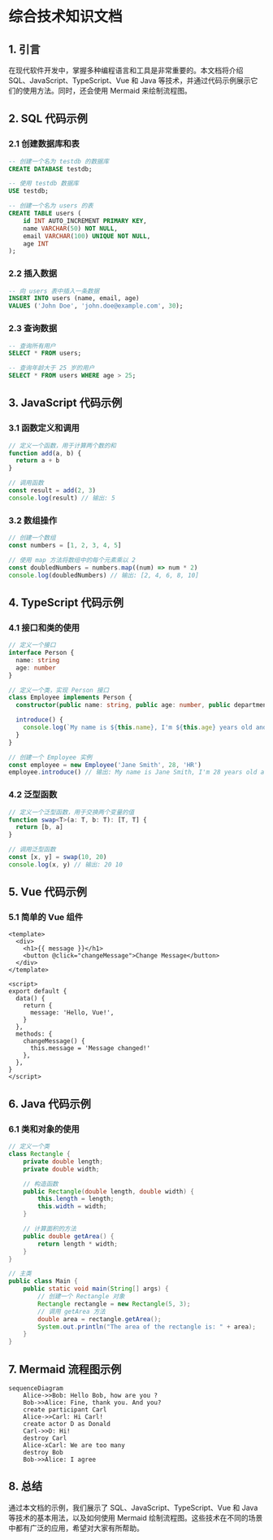 # 综合技术知识文档

## 1. 引言

在现代软件开发中，掌握多种编程语言和工具是非常重要的。本文档将介绍 SQL、JavaScript、TypeScript、Vue 和 Java 等技术，并通过代码示例展示它们的使用方法。同时，还会使用 Mermaid 来绘制流程图。

## 2. SQL 代码示例

### 2.1 创建数据库和表

```sql
-- 创建一个名为 testdb 的数据库
CREATE DATABASE testdb;

-- 使用 testdb 数据库
USE testdb;

-- 创建一个名为 users 的表
CREATE TABLE users (
    id INT AUTO_INCREMENT PRIMARY KEY,
    name VARCHAR(50) NOT NULL,
    email VARCHAR(100) UNIQUE NOT NULL,
    age INT
);
```

### 2.2 插入数据

```sql
-- 向 users 表中插入一条数据
INSERT INTO users (name, email, age)
VALUES ('John Doe', 'john.doe@example.com', 30);
```

### 2.3 查询数据

```sql
-- 查询所有用户
SELECT * FROM users;

-- 查询年龄大于 25 岁的用户
SELECT * FROM users WHERE age > 25;
```

## 3. JavaScript 代码示例

### 3.1 函数定义和调用

```javascript
// 定义一个函数，用于计算两个数的和
function add(a, b) {
  return a + b
}

// 调用函数
const result = add(2, 3)
console.log(result) // 输出: 5
```

### 3.2 数组操作

```javascript
// 创建一个数组
const numbers = [1, 2, 3, 4, 5]

// 使用 map 方法将数组中的每个元素乘以 2
const doubledNumbers = numbers.map((num) => num * 2)
console.log(doubledNumbers) // 输出: [2, 4, 6, 8, 10]
```

## 4. TypeScript 代码示例

### 4.1 接口和类的使用

```typescript
// 定义一个接口
interface Person {
  name: string
  age: number
}

// 定义一个类，实现 Person 接口
class Employee implements Person {
  constructor(public name: string, public age: number, public department: string) {}

  introduce() {
    console.log(`My name is ${this.name}, I'm ${this.age} years old and work in ${this.department}.`)
  }
}

// 创建一个 Employee 实例
const employee = new Employee('Jane Smith', 28, 'HR')
employee.introduce() // 输出: My name is Jane Smith, I'm 28 years old and work in HR.
```

### 4.2 泛型函数

```typescript
// 定义一个泛型函数，用于交换两个变量的值
function swap<T>(a: T, b: T): [T, T] {
  return [b, a]
}

// 调用泛型函数
const [x, y] = swap(10, 20)
console.log(x, y) // 输出: 20 10
```

## 5. Vue 代码示例

### 5.1 简单的 Vue 组件

```vue
<template>
  <div>
    <h1>{{ message }}</h1>
    <button @click="changeMessage">Change Message</button>
  </div>
</template>

<script>
export default {
  data() {
    return {
      message: 'Hello, Vue!',
    }
  },
  methods: {
    changeMessage() {
      this.message = 'Message changed!'
    },
  },
}
</script>
```

## 6. Java 代码示例

### 6.1 类和对象的使用

```java
// 定义一个类
class Rectangle {
    private double length;
    private double width;

    // 构造函数
    public Rectangle(double length, double width) {
        this.length = length;
        this.width = width;
    }

    // 计算面积的方法
    public double getArea() {
        return length * width;
    }
}

// 主类
public class Main {
    public static void main(String[] args) {
        // 创建一个 Rectangle 对象
        Rectangle rectangle = new Rectangle(5, 3);
        // 调用 getArea 方法
        double area = rectangle.getArea();
        System.out.println("The area of the rectangle is: " + area);
    }
}
```

## 7. Mermaid 流程图示例

```mermaid
sequenceDiagram
    Alice->>Bob: Hello Bob, how are you ?
    Bob->>Alice: Fine, thank you. And you?
    create participant Carl
    Alice->>Carl: Hi Carl!
    create actor D as Donald
    Carl->>D: Hi!
    destroy Carl
    Alice-xCarl: We are too many
    destroy Bob
    Bob->>Alice: I agree

```

## 8. 总结

通过本文档的示例，我们展示了 SQL、JavaScript、TypeScript、Vue 和 Java 等技术的基本用法，以及如何使用 Mermaid 绘制流程图。这些技术在不同的场景中都有广泛的应用，希望对大家有所帮助。
